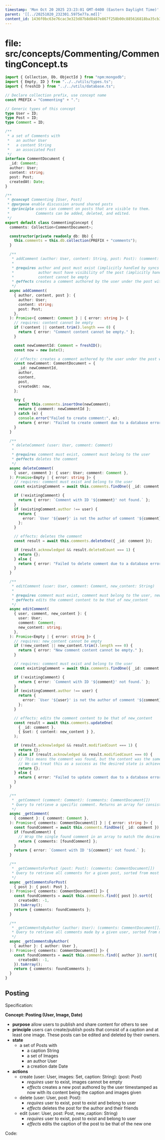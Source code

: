 ```yaml
---
timestamp: 'Mon Oct 20 2025 23:23:01 GMT-0400 (Eastern Daylight Time)'
parent: '[[../20251020_232301.5975e77a.md]]'
content_id: 1436f0bc63e76cac3e323d87b8d8487e867f258b00c885616818ba35cb3c3db4
---
```


# file: src/concepts/Commenting/CommentingConcept.ts

```typescript
import { Collection, Db, ObjectId } from "npm:mongodb";
import { Empty, ID } from "../../utils/types.ts";
import { freshID } from "../../utils/database.ts";

// Declare collection prefix, use concept name
const PREFIX = "Commenting" + ".";

// Generic types of this concept
type User = ID;
type Post = ID;
type Comment = ID;

/**
 * a set of Comments with
 *   an author User
 *   a content String
 *   an associated Post
 */
interface CommentDocument {
  _id: Comment;
  author: User;
  content: string;
  post: Post;
  createdAt: Date;
}

/**
 * @concept Commenting [User, Post]
 * @purpose enable discussion around shared posts
 * @principle users can comment on posts that are visible to them.
 *            Comments can be added, deleted, and edited.
 */
export default class CommentingConcept {
  comments: Collection<CommentDocument>;

  constructor(private readonly db: Db) {
    this.comments = this.db.collection(PREFIX + "comments");
  }

  /**
   * addComment (author: User, content: String, post: Post): (comment: Comment)
   *
   * @requires author and post must exist (implicitly handled by syncs providing valid IDs),
   *           author must have visibility of the post (implicitly handled by syncs),
   *           content cannot be empty
   * @effects creates a comment authored by the user under the post with the text content
   */
  async addComment(
    { author, content, post }: {
      author: User;
      content: string;
      post: Post;
    },
  ): Promise<{ comment: Comment } | { error: string }> {
    // requires: content cannot be empty
    if (!content || content.trim().length === 0) {
      return { error: "Comment content cannot be empty." };
    }

    const newCommentId: Comment = freshID();
    const now = new Date();

    // effects: creates a comment authored by the user under the post with the text content
    const newComment: CommentDocument = {
      _id: newCommentId,
      author,
      content,
      post,
      createdAt: now,
    };

    try {
      await this.comments.insertOne(newComment);
      return { comment: newCommentId };
    } catch (e) {
      console.error("Failed to create comment:", e);
      return { error: "Failed to create comment due to a database error." };
    }
  }

  /**
   * deleteComment (user: User, comment: Comment)
   *
   * @requires comment must exist, comment must belong to the user
   * @effects deletes the comment
   */
  async deleteComment(
    { user, comment }: { user: User; comment: Comment },
  ): Promise<Empty | { error: string }> {
    // requires: comment must exist and belong to the user
    const existingComment = await this.comments.findOne({ _id: comment });

    if (!existingComment) {
      return { error: `Comment with ID '${comment}' not found.` };
    }
    if (existingComment.author !== user) {
      return {
        error: `User '${user}' is not the author of comment '${comment}'.`,
      };
    }

    // effects: deletes the comment
    const result = await this.comments.deleteOne({ _id: comment });

    if (result.acknowledged && result.deletedCount === 1) {
      return {};
    } else {
      return { error: "Failed to delete comment due to a database error." };
    }
  }

  /**
   * editComment (user: User, comment: Comment, new_content: String)
   *
   * @requires comment must exist, comment must belong to the user, new_content cannot be empty
   * @effects edits the comment content to be that of new_content
   */
  async editComment(
    { user, comment, new_content }: {
      user: User;
      comment: Comment;
      new_content: string;
    },
  ): Promise<Empty | { error: string }> {
    // requires: new_content cannot be empty
    if (!new_content || new_content.trim().length === 0) {
      return { error: "New comment content cannot be empty." };
    }

    // requires: comment must exist and belong to the user
    const existingComment = await this.comments.findOne({ _id: comment });

    if (!existingComment) {
      return { error: `Comment with ID '${comment}' not found.` };
    }
    if (existingComment.author !== user) {
      return {
        error: `User '${user}' is not the author of comment '${comment}'.`,
      };
    }

    // effects: edits the comment content to be that of new_content
    const result = await this.comments.updateOne(
      { _id: comment },
      { $set: { content: new_content } },
    );

    if (result.acknowledged && result.modifiedCount === 1) {
      return {};
    } else if (result.acknowledged && result.modifiedCount === 0) {
      // This means the comment was found, but the content was the same, so no modification occurred.
      // We can treat this as a success as the desired state is achieved.
      return {};
    } else {
      return { error: "Failed to update comment due to a database error." };
    }
  }

  /**
   * _getComment (comment: Comment): (comments: CommentDocument[])
   * Query to retrieve a specific comment. Returns an array for consistency with other queries.
   */
  async _getComment(
    { comment }: { comment: Comment },
  ): Promise<{ comments: CommentDocument[] } | { error: string }> {
    const foundComment = await this.comments.findOne({ _id: comment });
    if (foundComment) {
      // Wrap the single found comment in an array to match the desired return type
      return { comments: [foundComment] };
    }
    return { error: `Comment with ID '${comment}' not found.` };
  }

  /**
   * _getCommentsForPost (post: Post): (comments: CommentDocument[])
   * Query to retrieve all comments for a given post, sorted from most recent to oldest.
   */
  async _getCommentsForPost(
    { post }: { post: Post },
  ): Promise<{ comments: CommentDocument[] }> {
    const foundComments = await this.comments.find({ post }).sort({
      createdAt: -1,
    }).toArray();
    return { comments: foundComments };
  }

  /**
   * _getCommentsByAuthor (author: User): (comments: CommentDocument[])
   * Query to retrieve all comments made by a given user, sorted from most recent to oldest.
   */
  async _getCommentsByAuthor(
    { author }: { author: User },
  ): Promise<{ comments: CommentDocument[] }> {
    const foundComments = await this.comments.find({ author }).sort({
      createdAt: -1,
    }).toArray();
    return { comments: foundComments };
  }
}

```

## Posting

Specification:

**Concept: Posting (User, Image, Date)**

* **purpose** allow users to publish and share content for others to see
* **principle** users can create/publish posts that consist of a caption and at least one image. These posts can be edited and deleted by their owners.
* **state**
  * a set of Posts with
    * a caption String
    * a set of Images
    * an author User
    * a creation date Date
* **actions**
  * create (user: User, images: Set<Image>, caption: String): (post: Post)
    * *requires* user to exist, images cannot be empty
    * *effects* creates a new post authored by the user timestamped as now with its content being the caption and images given
  * delete (user: User, post: Post):
    * *requires* user to exist, post to exist and belong to user
    * *effects* deletes the post for the author and their friends
  * edit (user: User, post: Post, new\_caption: String)
    * *requires* user to exist, post to exist and belong to user
    * *effects* edits the caption of the post to be that of the new one

Code:
